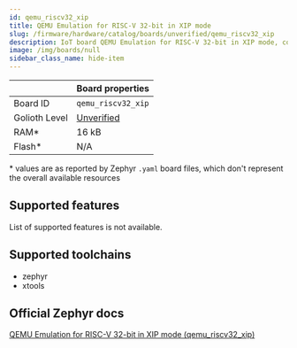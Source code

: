 ```yaml
---
id: qemu_riscv32_xip
title: QEMU Emulation for RISC-V 32-bit in XIP mode
slug: /firmware/hardware/catalog/boards/unverified/qemu_riscv32_xip
description: IoT board QEMU Emulation for RISC-V 32-bit in XIP mode, compatible with Golioth at unverified level.
image: /img/boards/null
sidebar_class_name: hide-item
---
```


[//]: # (This is an auto-generated file, do not edit! Changes to it will be lost upon re-generation)



|                | Board properties     |
| -------------  | -------------------- |
| Board ID       | `qemu_riscv32_xip` |
| Golioth Level  | [Unverified](/firmware/hardware#unverified-boards) |
| RAM*           | 16 kB |
| Flash*         | N/A |

\* values are as reported by Zephyr `.yaml` board files, which don't represent the overall available resources



## Supported features

List of supported features is not available.

## Supported toolchains

* zephyr
* xtools

## Official Zephyr docs

[QEMU Emulation for RISC-V 32-bit in XIP mode (qemu_riscv32_xip)](https://docs.zephyrproject.org/latest/boards/qemu/riscv32_xip/doc/index.html)
